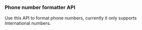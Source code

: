 ### Phone number formatter API

Use this API to format phone numbers, currently it only supports International numbers.

